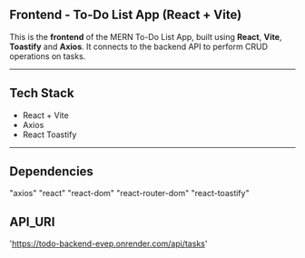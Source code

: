 ## Frontend - To-Do List App (React + Vite)

This is the **frontend** of the MERN To-Do List App, built using **React**, **Vite**, **Toastify** and **Axios**. It connects to the backend API to perform CRUD operations on tasks.

---

## Tech Stack

- React + Vite
- Axios
- React Toastify

---

## Dependencies 

  "axios"
  "react"
  "react-dom"
  "react-router-dom"
  "react-toastify"

## API_URI

'https://todo-backend-evep.onrender.com/api/tasks'

